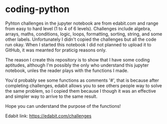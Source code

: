 # coding-python
Pyhton challenges in the jupyter notebook are from edabit.com and range from easy to hard level (1 to 4 of 6 levels).
Challenges include algebra, arrays, maths, conditions, logic, loops, formatting, sorting, string, and some other labels. 
Unfortunately I didn't copied the challenges but all the code run okay. When I started this notebook I did not planned to upload it to GitHub,
it was meanted for praticig reasons only.

The reason I create this repository is to show that I have some coding aptitudes, although I'm possibly the only who understand this jupyter notebook,
unles the reader plays with the functions I made.

You'd probably see some functions as comments '#', that is because after completing challenges, edabit allows you to see others people way to solve the same problem,
so I copied them because I though it was an effective and simpler way to arrive to the same result.

Hope you can understand the purpose of the functions!

Edabit link: https://edabit.com/challenges

